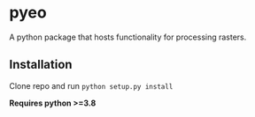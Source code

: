 # pyeo

A python package that hosts functionality for processing rasters.

## Installation

Clone repo and run `python setup.py install`

**Requires python >=3.8**